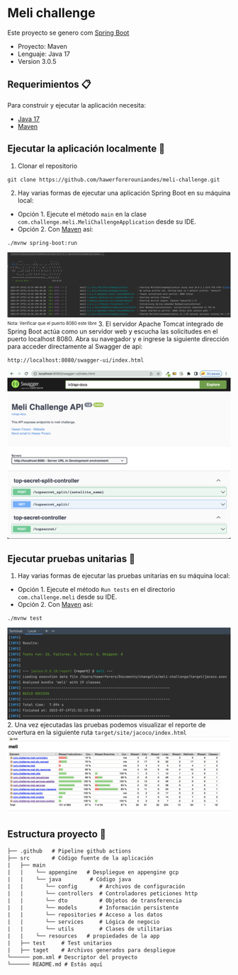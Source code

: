 # Meli challenge
Este proyecto se genero com [Spring Boot](http://projects.spring.io/spring-boot/) 
- Proyecto: Maven
- Lenguaje: Java 17
- Version 3.0.5
  
## Requerimientos 📋
Para construir y ejecutar la aplicación necesita:

- [Java 17](https://www.oracle.com/java/technologies/downloads/#java8)
- [Maven](https://maven.apache.org)

## Ejecutar la aplicación localmente 🚀
1. Clonar el repositorio
```shell
git clone https://github.com/hawerforerouniandes/meli-challenge.git
```
2. Hay varias formas de ejecutar una aplicación Spring Boot en su máquina local:
- Opción 1. Ejecute el método `main` en la clase `com.challenge.meli.MeliChallengeApplication` desde su IDE.
- Opción 2. Con [Maven](https://docs.spring.io/spring-boot/docs/current/reference/html/build-tool-plugins-maven-plugin.html) asi:
```shell
./mvnw spring-boot:run 
```
![run](https://raw.githubusercontent.com/hawerforerouniandes/assets/master/img/run.png)
<sup><sub>Nota: Verificar que el puerto 8080 este libre</sub></sup>
3. El servidor Apache Tomcat integrado de Spring Boot actúa como un servidor web y escucha las solicitudes en el puerto localhost 8080. Abra su navegador y e ingrese la siguiente dirección para acceder directamente al Swagger de api:
```shell
http://localhost:8080/swagger-ui/index.html
```
![Swagger](https://raw.githubusercontent.com/hawerforerouniandes/assets/master/img/swagger.png)
## Ejecutar pruebas unitarias 🐞
1. Hay varias formas de ejecutar las pruebas unitarias en su máquina local:
- Opción 1. Ejecute el método `Run tests` en el directorio  `com.challenge.meli` desde su IDE.
- Opción 2. Con [Maven](https://docs.spring.io/spring-boot/docs/current/reference/html/build-tool-plugins-maven-plugin.html) asi:
```shell
./mvnw test
```
![test](https://raw.githubusercontent.com/hawerforerouniandes/assets/master/img/test.png)
2. Una vez ejecutadas las pruebas podemos visualizar el reporte de covertura en la siguiente ruta `target/site/jacoco/index.html`
![Coverage](https://raw.githubusercontent.com/hawerforerouniandes/assets/master/img/coverage2.png)
## Estructura proyecto 📂
````
├── .github   # Pipeline github actions
├── src       # Código fuente de la aplicación
|   ├── main
|   |    └── appengine   # Despliegue en appengine gcp
|   |    └── java         # Código java
|   |       └── config       # Archivos de configuración
|   |       └── controllers  # Controladores peticiones http
|   |       └── dto          # Objetos de transferencia
|   |       └── models       # Información persistente
|   |       └── repositories # Acceso a los datos
|   |       └── services     # Lógica de negocio
|   |       └── utils        # Clases de utilitarias
|   |    └── resources   # propiedades de la app
|   ├── test     # Test unitarios
|   ├── taget    # Archivos generados para despliegue
└────── pom.xml # Descriptor del proyecto
└────── README.md # Estás aquí
````